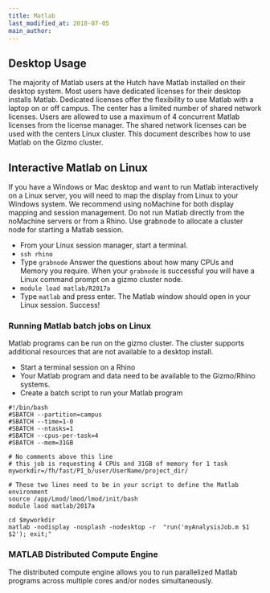 ```yaml
---
title: Matlab
last_modified_at: 2018-07-05
main_author: 
---
```


## Desktop Usage
The majority of Matlab users at the Hutch have Matlab installed on their desktop system. Most users have dedicated licenses for their desktop installs Matlab. Dedicated licenses offer the flexibility to use Matlab with a laptop on or off campus. The center has a limited number of shared network licenses. Users are allowed to use a maximum of 4 concurrent Matlab licenses from the license manager. The shared network licenses can be used with the centers Linux cluster. This document describes how to use Matlab on the Gizmo cluster.

## Interactive Matlab on Linux
If you have a Windows or Mac desktop and want to run Matlab interactively on a Linux server, you will need to map the display from Linux to your Windows system.  We recommend using noMachine for both display mapping and session management. Do not run Matlab directly from the noMachine servers or from a Rhino.  Use grabnode to allocate a cluster node for starting a Matlab session.

- From your Linux session manager, start a terminal.
- `ssh rhino`
- Type `grabnode` Answer the questions about how many CPUs and Memory you require. When your `grabnode` is successful you will have a Linux command prompt on a gizmo cluster node.
- `module load matlab/R2017a`
- Type `matlab` and press enter.  The Matlab window should open in your Linux session. Success!

### Running Matlab batch jobs on Linux
Matlab programs can be run on the gizmo cluster. The cluster supports additional resources that are not available to a desktop install.

- Start a terminal session on a Rhino
- Your Matlab program and data need to be available to the Gizmo/Rhino systems.
- Create a batch script to run your Matlab program

```
#!/bin/bash
#SBATCH --partition=campus
#SBATCH --time=1-0
#SBATCH --ntasks=1
#SBATCH --cpus-per-task=4
#SBATCH --mem=31GB

# No comments above this line
# this job is requesting 4 CPUs and 31GB of memory for 1 task
myworkdir=/fh/fast/PI_b/user/UserName/project_dir/

# These two lines need to be in your script to define the Matlab environment
source /app/Lmod/lmod/lmod/init/bash
module laod matlab/2017a

cd $myworkdir
matlab -nodisplay -nosplash -nodesktop -r  "run('myAnalysisJob.m $1 $2'); exit;"
```

### MATLAB Distributed Compute Engine
The distributed compute engine allows you to run parallelized Matlab programs across multiple cores and/or nodes simultaneously.
